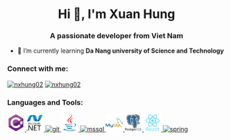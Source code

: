 <h1 align="center">Hi 👋, I'm Xuan Hung</h1>
<h3 align="center">A passionate developer from Viet Nam</h3>

- 🌱 I’m currently learning **Da Nang university of Science and Technology**

<h3 align="left">Connect with me:</h3>
<p align="left">
<a href="https://fb.com/nxhung02" target="blank"><img align="center" src="https://raw.githubusercontent.com/rahuldkjain/github-profile-readme-generator/master/src/images/icons/Social/facebook.svg" alt="nxhung02" height="30" width="40" /></a>
<a href="https://mail.google.com/mail/u/0/?tab=rm&ogbl#inbox?compose=CllgCJqbQjFKQMNZGsMxGQdQMZfJnGdgzBlPbNXQHjZtpBZVhSDkFKtTdLHRdmhBxNHSFBcZjXB" target="blank"><img align="center" src="https://www.google.com/url?sa=i&url=https%3A%2F%2Finet.detik.com%2Fcyberlife%2Fd-5202838%2Fbukan-lagi-amplop-logo-gmail-kini-semakin-google&psig=AOvVaw2f45-E7KynnwPDMULTd9OH&ust=1702575050294000&source=images&cd=vfe&opi=89978449&ved=0CBEQjRxqFwoTCNCYwrz4jIMDFQAAAAAdAAAAABAX" alt="nxhung02" height="30" width="40" /></a>

</p>

<h3 align="left">Languages and Tools:</h3>
<p align="left"> <a href="https://www.w3schools.com/cs/" target="_blank" rel="noreferrer"> <img src="https://raw.githubusercontent.com/devicons/devicon/master/icons/csharp/csharp-original.svg" alt="csharp" width="40" height="40"/> </a> <a href="https://dotnet.microsoft.com/" target="_blank" rel="noreferrer"> <img src="https://raw.githubusercontent.com/devicons/devicon/master/icons/dot-net/dot-net-original-wordmark.svg" alt="dotnet" width="40" height="40"/> </a> <a href="https://git-scm.com/" target="_blank" rel="noreferrer"> <img src="https://www.vectorlogo.zone/logos/git-scm/git-scm-icon.svg" alt="git" width="40" height="40"/> </a> <a href="https://www.java.com" target="_blank" rel="noreferrer"> <img src="https://raw.githubusercontent.com/devicons/devicon/master/icons/java/java-original.svg" alt="java" width="40" height="40"/> </a> <a href="https://www.microsoft.com/en-us/sql-server" target="_blank" rel="noreferrer"> <img src="https://www.svgrepo.com/show/303229/microsoft-sql-server-logo.svg" alt="mssql" width="40" height="40"/> </a> <a href="https://www.mysql.com/" target="_blank" rel="noreferrer"> <img src="https://raw.githubusercontent.com/devicons/devicon/master/icons/mysql/mysql-original-wordmark.svg" alt="mysql" width="40" height="40"/> </a> <a href="https://www.postgresql.org" target="_blank" rel="noreferrer"> <img src="https://raw.githubusercontent.com/devicons/devicon/master/icons/postgresql/postgresql-original-wordmark.svg" alt="postgresql" width="40" height="40"/> </a> <a href="https://reactjs.org/" target="_blank" rel="noreferrer"> <img src="https://raw.githubusercontent.com/devicons/devicon/master/icons/react/react-original-wordmark.svg" alt="react" width="40" height="40"/> </a> <a href="https://spring.io/" target="_blank" rel="noreferrer"> <img src="https://www.vectorlogo.zone/logos/springio/springio-icon.svg" alt="spring" width="40" height="40"/> </a> </p>
